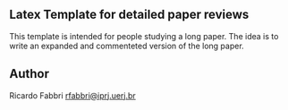 ## Latex Template for detailed paper reviews 

This template is intended for people studying a long paper.
The idea is to write an expanded and commenteted version of the long paper.



## Author
Ricardo Fabbri <rfabbri@iprj.uerj.br>
